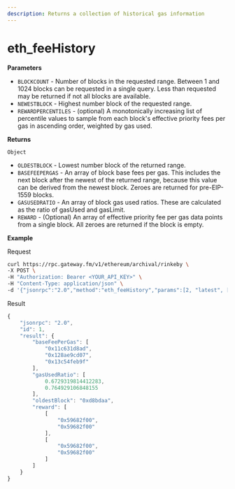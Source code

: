 ```yaml
---
description: Returns a collection of historical gas information
---
```


# eth\_feeHistory

**Parameters**

* `BLOCKCOUNT` - Number of blocks in the requested range. Between 1 and 1024 blocks can be requested in a single query. Less than requested may be returned if not all blocks are available.
* `NEWESTBLOCK` - Highest number block of the requested range.
* `REWARDPERCENTILES` - \(optional\) A monotonically increasing list of percentile values to sample from each block's effective priority fees per gas in ascending order, weighted by gas used.

**Returns**

`Object`

* `OLDESTBLOCK` - Lowest number block of the returned range.
* `BASEFEEPERGAS` - An array of block base fees per gas. This includes the next block after the newest of the returned range, because this value can be derived from the newest block. Zeroes are returned for pre-EIP-1559 blocks.
* `GASUSEDRATIO` - An array of block gas used ratios. These are calculated as the ratio of gasUsed and gasLimit.
* `REWARD` - \(Optional\) An array of effective priority fee per gas data points from a single block. All zeroes are returned if the block is empty. 

**Example**

Request

```bash
curl https://rpc.gateway.fm/v1/ethereum/archival/rinkeby \
-X POST \
-H "Authorization: Bearer <YOUR_API_KEY>" \
-H "Content-Type: application/json" \
-d '{"jsonrpc":"2.0","method":"eth_feeHistory","params":[2, "latest", [15, 25]],"id":1}'
```

Result

```javascript
{
    "jsonrpc": "2.0",
    "id": 1,
    "result": {
        "baseFeePerGas": [
            "0x11c631d8ad",
            "0x128ae9cd07",
            "0x13c54feb9f"
        ],
        "gasUsedRatio": [
            0.6729319814412283,
            0.764929106848155
        ],
        "oldestBlock": "0xd8bdaa",
        "reward": [
            [
                "0x59682f00",
                "0x59682f00"
            ],
            [
                "0x59682f00",
                "0x59682f00"
            ]
        ]
    }
}
```

